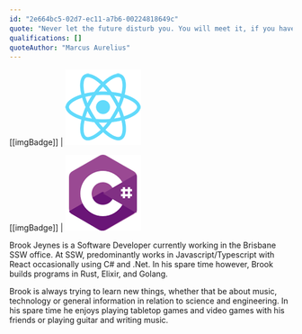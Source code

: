```yaml
---
id: "2e664bc5-02d7-ec11-a7b6-00224818649c"
quote: "Never let the future disturb you. You will meet it, if you have to, with the same weapons of reason which today arm you against the present."
qualifications: []
quoteAuthor: "Marcus Aurelius"
---
```


[[imgBadge]]
| ![React](../badges/Developer-react.png)

[[imgBadge]]
| ![C#](../badges/Developer-c-sharp.png)

Brook Jeynes is a Software Developer currently working in the Brisbane SSW office. At SSW, predominantly works in Javascript/Typescript with React occasionally using C# and .Net. In his spare time however, Brook builds programs in Rust, Elixir, and Golang.

Brook is always trying to learn new things, whether that be about music, technology or general information in relation to science and engineering. In his spare time he enjoys playing tabletop games and video games with his friends or playing guitar and writing music.
